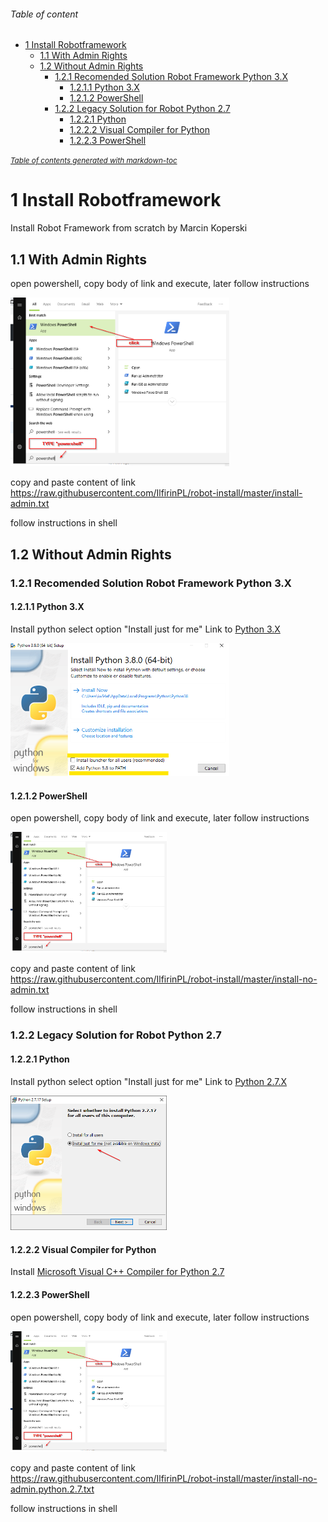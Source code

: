 ###### Table of content
- [1 Install Robotframework](#1-install-robotframework)
  * [1.1 With Admin Rights](#11-with-admin-rights)
  * [1.2 Without Admin Rights](#12-without-admin-rights)
    + [1.2.1 Recomended Solution Robot Framework Python 3.X](#121-recomended-solution-robot-framework-python-3x)
      - [1.2.1.1 Python 3.X](#1211-python-3x)
      - [1.2.1.2 PowerShell](#1212-powershell)
    + [1.2.2 Legacy Solution for Robot Python 2.7](#122-legacy-solution-for-robot-python-27)
      - [1.2.2.1 Python](#1221-python)
      - [1.2.2.2 Visual Compiler for Python](#1222-visual-compiler-for-python)
      - [1.2.2.3 PowerShell](#1223-powershell)

<small><i><a href='http://ecotrust-canada.github.io/markdown-toc/'>Table of contents generated with markdown-toc</a></i></small>


# 1 Install Robotframework 
Install Robot Framework from scratch by Marcin Koperski

## 1.1 With Admin Rights
open powershell, copy body of link and execute, later follow instructions

<img src="https://github.com/IlfirinPL/robot-install/raw/master/img/powershell.png" width="350">

copy and paste content of link 
https://raw.githubusercontent.com/IlfirinPL/robot-install/master/install-admin.txt

follow instructions in shell

## 1.2 Without Admin Rights
### 1.2.1 Recomended Solution Robot Framework Python 3.X 
#### 1.2.1.1 Python 3.X
Install python select option "Install just for me"
Link to [Python 3.X](https://www.python.org/ftp/python/3.7.5/python-3.7.5-amd64.exe) 

<img src="https://github.com/IlfirinPL/robot-install/raw/master/img/python3.X-setup.png" width="350">


#### 1.2.1.2 PowerShell

open powershell, copy body of link and execute, later follow instructions

<img src="https://github.com/IlfirinPL/robot-install/raw/master/img/powershell.png" width="250">

copy and paste content of link 
https://raw.githubusercontent.com/IlfirinPL/robot-install/master/install-no-admin.txt

follow instructions in shell


### 1.2.2 Legacy Solution for Robot Python 2.7
#### 1.2.2.1 Python
Install python select option "Install just for me"
Link to [Python 2.7.X](https://www.python.org/ftp/python/2.7.17/python-2.7.17.msi) 

<img src="https://github.com/IlfirinPL/robot-install/raw/master/img/Python%202.7.17%20Setup.png" width="250">


#### 1.2.2.2 Visual Compiler for Python
Install [Microsoft Visual C++ Compiler for Python 2.7](https://www.microsoft.com/en-us/download/details.aspx?id=44266)
#### 1.2.2.3 PowerShell
open powershell, copy body of link and execute, later follow instructions

<img src="https://github.com/IlfirinPL/robot-install/raw/master/img/powershell.png" width="250">

copy and paste content of link 
https://raw.githubusercontent.com/IlfirinPL/robot-install/master/install-no-admin.python.2.7.txt

follow instructions in shell
